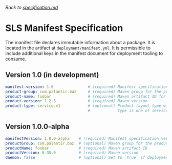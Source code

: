 _Back to [specification.md](specification.md)_

# SLS Manifest Specification

The manifest file declares immutable information about a package. It is located in the artifact at
`deployment/manifest.yml`. It is permissible to include additional keys in the manifest document
for deployment tooling to consume.

## Version 1.0 (in development)

```yaml
manifest-version: 1.0               # (required) Manifest specification version
product-group: com.palantir.baz     # (required) Maven group for the product
product-name: foobar                # (required) Maven artifact ID for product
product-version: 1.2.3              # (required) Maven version
product-type: service.v1            # (optional) Product layout type with spec version. Default to 'service.v1' if omitted.
                                    #            Type is one of service.v1, daemon.v1, asset.v1. See layout.md for details.
```

## Version 1.0.0-alpha

```yaml
manifestVersion: 1.0.0-alpha    # (required) Manifest specification version
productGroup: com.palantir.baz  # (optional) Maven group for the product
productName: foobar             # (required) Maven artifact ID
productVersion: 0.35.0          # (required) Maven version
daemon: false                   # (optional) Set to `true` if deployment tools should treat this as a control-plane daemon
```
